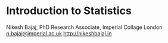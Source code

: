 # Introduction to Statistics




Nikesh Bajaj,
PhD Research Associate, 
Imperial Collage London 
n.bajaj@imperial.ac.uk http://nikeshbajaj.in
